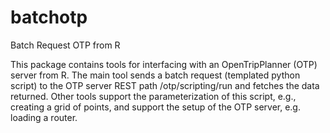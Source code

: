 # batchotp

Batch Request OTP from R

This package contains tools for interfacing with an OpenTripPlanner (OTP) server from R. The main tool sends a batch request (templated python script) to the OTP server REST path /otp/scripting/run and fetches the data returned. Other tools support the parameterization of this script, e.g., creating a grid of points, and support the setup of the OTP server, e.g. loading a router.
